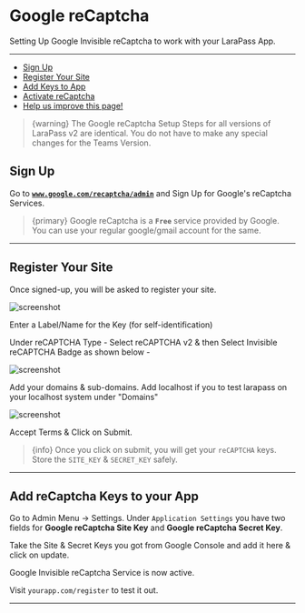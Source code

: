 # Google reCaptcha

Setting Up Google Invisible reCaptcha to work with your LaraPass App.

---

- [Sign Up](#signup)
- [Register Your Site](#register)
- [Add Keys to App](#keys)
- [Activate reCaptcha](#activate)
- [<a href="https://github.com/larapass/docs/edit/master/resources/docs/teams/misc/recaptcha.md" target="_blank"><i class="fa fa-edit"></i> Help us improve this page!</a>](#)

> {warning} The Google reCaptcha Setup Steps for all versions of LaraPass v2 are identical. You do not have to make any special changes for the Teams Version.

<a name="signup"></a>
## Sign Up

Go to [**`www.google.com/recaptcha/admin`**](https://www.google.com/recaptcha/admin) and Sign Up for Google's reCaptcha Services.


> {primary} Google reCaptcha is a **`Free`** service provided by Google. You can use your regular google/gmail account for the same. 

---

<a name="register"></a>
## Register Your Site

Once signed-up, you will be asked to register your site.

![screenshot](/screenshots/misc/recaptcha/register.png)

Enter a Label/Name for the Key (for self-identification)

Under reCAPTCHA Type - Select reCAPTCHA v2 & then Select Invisible reCAPTCHA Badge as shown below - 

![screenshot](/screenshots/misc/recaptcha/v2.png)

Add your domains & sub-domains. Add localhost if you to test larapass on your localhost system under "Domains"

![screenshot](/screenshots/misc/recaptcha/domains.png)

Accept Terms & Click on Submit.

> {info} Once you click on submit, you will get your ``reCAPTCHA`` keys. Store the ``SITE_KEY`` & ``SECRET_KEY`` safely.

---

<a name="keys"></a>
## Add reCaptcha Keys to your App

Go to Admin Menu -> Settings. Under ``Application Settings`` you have two fields for **Google reCaptcha Site Key** and **Google reCaptcha Secret Key**.

Take the Site & Secret Keys you got from Google Console and add it here & click on update.

Google Invisible reCaptcha Service is now active.

Visit ``yourapp.com/register`` to test it out.

---
<br />
<larecipe-feedback message="Thankyou for your feedback!">
</larecipe-feedback>
